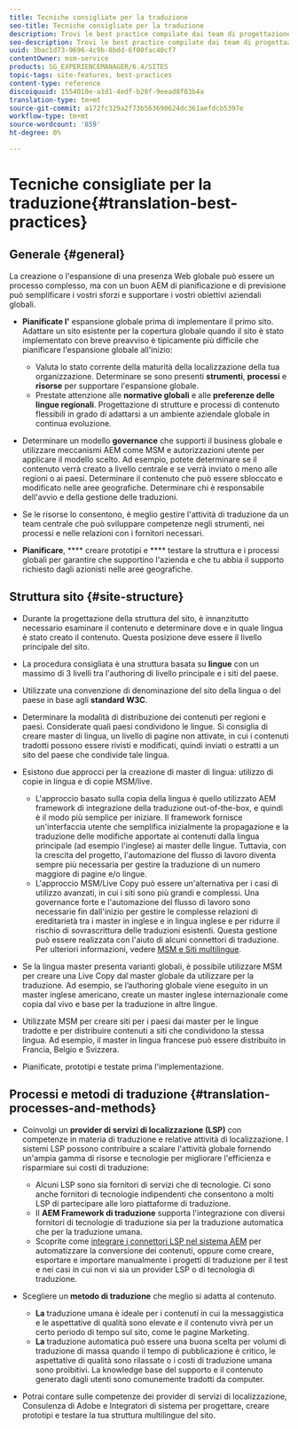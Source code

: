 ```yaml
---
title: Tecniche consigliate per la traduzione
seo-title: Tecniche consigliate per la traduzione
description: Trovi le best practice compilate dai team di progettazione e consulenza  Adobe per aiutarvi a imparare a usare i progetti di traduzione.
seo-description: Trovi le best practice compilate dai team di progettazione e consulenza  Adobe per aiutarvi a imparare a usare i progetti di traduzione.
uuid: 3bac1d73-9696-4c9b-8bdd-6f00fac40cf7
contentOwner: msm-service
products: SG_EXPERIENCEMANAGER/6.4/SITES
topic-tags: site-features, best-practices
content-type: reference
discoiquuid: 1554010e-a1d1-4edf-b28f-9eead8f83b4a
translation-type: tm+mt
source-git-commit: a172fc329a2f73b563690624dc361aefdcb5397e
workflow-type: tm+mt
source-wordcount: '859'
ht-degree: 0%

---
```



# Tecniche consigliate per la traduzione{#translation-best-practices}

## Generale {#general}

La creazione o l&#39;espansione di una presenza Web globale può essere un processo complesso, ma con un buon AEM di pianificazione e di previsione può semplificare i vostri sforzi e supportare i vostri obiettivi aziendali globali.

* **Pianificate l&#39;** espansione globale prima di implementare il primo sito. Adattare un sito esistente per la copertura globale quando il sito è stato implementato con breve preavviso è tipicamente più difficile che pianificare l&#39;espansione globale all&#39;inizio:

   * Valuta lo stato corrente della maturità della localizzazione della tua organizzazione. Determinare se sono presenti **strumenti**, **processi** e **risorse** per supportare l&#39;espansione globale.
   * Prestate attenzione alle **normative globali** e alle **preferenze delle lingue regionali**. Progettazione di strutture e processi di contenuto flessibili in grado di adattarsi a un ambiente aziendale globale in continua evoluzione.

* Determinare un modello **governance** che supporti il business globale e utilizzare meccanismi AEM come MSM e autorizzazioni utente per applicare il modello scelto. Ad esempio, potete determinare se il contenuto verrà creato a livello centrale e se verrà inviato o meno alle regioni o ai paesi. Determinare il contenuto che può essere sbloccato e modificato nelle aree geografiche. Determinare chi è responsabile dell&#39;avvio e della gestione delle traduzioni.
* Se le risorse lo consentono, è meglio gestire l&#39;attività di traduzione da un team centrale che può sviluppare competenze negli strumenti, nei processi e nelle relazioni con i fornitori necessari.
* **Pianificare**,  **** creare prototipi e  **** testare la struttura e i processi globali per garantire che supportino l&#39;azienda e che tu abbia il supporto richiesto dagli azionisti nelle aree geografiche.

## Struttura sito  {#site-structure}

* Durante la progettazione della struttura del sito, è innanzitutto necessario esaminare il contenuto e determinare dove e in quale lingua è stato creato il contenuto. Questa posizione deve essere il livello principale del sito.
* La procedura consigliata è una struttura basata su **lingue** con un massimo di 3 livelli tra l&#39;authoring di livello principale e i siti del paese.
* Utilizzate una convenzione di denominazione del sito della lingua o del paese in base agli **standard W3C**.
* Determinare la modalità di distribuzione dei contenuti per regioni e paesi. Considerate quali paesi condividono le lingue. Si consiglia di creare master di lingua, un livello di pagine non attivate, in cui i contenuti tradotti possono essere rivisti e modificati, quindi inviati o estratti a un sito del paese che condivide tale lingua.
* Esistono due approcci per la creazione di master di lingua: utilizzo di copie in lingua e di copie MSM/live.

   * L&#39;approccio basato sulla copia della lingua è quello utilizzato AEM framework di integrazione della traduzione out-of-the-box, e quindi è il modo più semplice per iniziare. Il framework fornisce un&#39;interfaccia utente che semplifica inizialmente la propagazione e la traduzione delle modifiche apportate ai contenuti dalla lingua principale (ad esempio l&#39;inglese) ai master delle lingue. Tuttavia, con la crescita del progetto, l&#39;automazione del flusso di lavoro diventa sempre più necessaria per gestire la traduzione di un numero maggiore di pagine e/o lingue.
   * L&#39;approccio MSM/Live Copy può essere un&#39;alternativa per i casi di utilizzo avanzati, in cui i siti sono più grandi e complessi. Una governance forte e l&#39;automazione del flusso di lavoro sono necessarie fin dall&#39;inizio per gestire le complesse relazioni di ereditarietà tra i master in inglese e in lingua inglese e per ridurre il rischio di sovrascrittura delle traduzioni esistenti. Questa gestione può essere realizzata con l&#39;aiuto di alcuni connettori di traduzione. Per ulteriori informazioni, vedere [MSM e Siti multilingue](/help/sites-administering/msm-best-practices.md#msm-and-multilingual-websites).

* Se la lingua master presenta varianti globali, è possibile utilizzare MSM per creare una Live Copy dal master globale da utilizzare per la traduzione. Ad esempio, se l’authoring globale viene eseguito in un master inglese americano, create un master inglese internazionale come copia dal vivo e base per la traduzione in altre lingue.
* Utilizzate MSM per creare siti per i paesi dai master per le lingue tradotte e per distribuire contenuti a siti che condividono la stessa lingua. Ad esempio, il master in lingua francese può essere distribuito in Francia, Belgio e Svizzera.
* Pianificate, prototipi e testate prima l&#39;implementazione.

## Processi e metodi di traduzione {#translation-processes-and-methods}

* Coinvolgi un **provider di servizi di localizzazione (LSP)** con competenze in materia di traduzione e relative attività di localizzazione. I sistemi LSP possono contribuire a scalare l&#39;attività globale fornendo un&#39;ampia gamma di risorse e tecnologie per migliorare l&#39;efficienza e risparmiare sui costi di traduzione:

   * Alcuni LSP sono sia fornitori di servizi che di tecnologie. Ci sono anche fornitori di tecnologie indipendenti che consentono a molti LSP di partecipare alle loro piattaforme di traduzione.
   * Il **AEM Framework di traduzione** supporta l&#39;integrazione con diversi fornitori di tecnologie di traduzione sia per la traduzione automatica che per la traduzione umana.
   * Scoprite come [integrare i connettori LSP nel sistema AEM](/help/sites-administering/translation.md) per automatizzare la conversione dei contenuti, oppure come creare, esportare e importare manualmente i progetti di traduzione per il test e nei casi in cui non vi sia un provider LSP o di tecnologia di traduzione.

* Scegliere un **metodo di traduzione** che meglio si adatta al contenuto.

   * **La** traduzione umana è ideale per i contenuti in cui la messaggistica e le aspettative di qualità sono elevate e il contenuto vivrà per un certo periodo di tempo sul sito, come le pagine Marketing.
   * **La** traduzione automatica può essere una buona scelta per volumi di traduzione di massa quando il tempo di pubblicazione è critico, le aspettative di qualità sono rilassate o i costi di traduzione umana sono proibitivi. La knowledge base del supporto e il contenuto generato dagli utenti sono comunemente tradotti da computer.

* Potrai contare sulle competenze dei provider di servizi di localizzazione,  Consulenza di Adobe e Integratori di sistema per progettare, creare prototipi e testare la tua struttura multilingue del sito.

